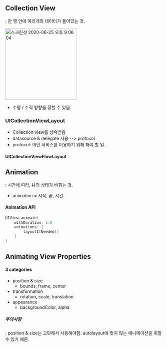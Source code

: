 ## Collection View

: 한 행 안에 여러개의 데이터가 들어있는 것.

<img width="228" alt="스크린샷 2020-06-25 오후 9 06 04" src="https://user-images.githubusercontent.com/39258902/85716682-afd80980-b727-11ea-943d-0cb2b33f2739.png">

- 수평 / 수직 방향을 정할 수 있음.



### UICollectionViewLayout

- Collection view를 상속받음
- datasource & delegate 사용 --> protocol
- protocol: 어떤 서비스를 이용하기 위해 해야 할 일.



#### UICollectionViewFlowLayout





## Animation

: 시간에 따라, 뷰의 상태가 바뀌는 것.

- animation = 시작, 끝, 시간.

  

#### Animation API

```swift
UIView.animate(
	withDuration: 1.0
	animations: {
		layoutIfNeeded()
	}
)
```



## Animating View Properties

#### 3 categories

- position & size
  - bounds, frame, center
- transformation
  - rotation, scale, translation
- appearance 
  - backgroundColor, alpha



##### 주의사항

: position & size는 고민해서 사용해야함. autolayout에 맞지 않는 애니메이션을 취할 수 있기 때문. 



